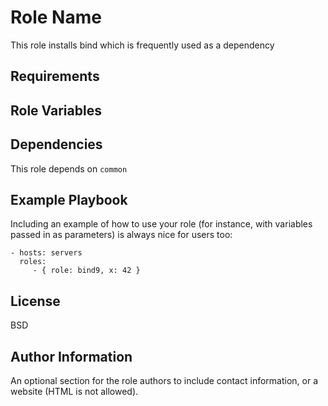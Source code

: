 Role Name
=========

This role installs bind which is frequently used as a dependency

Requirements
------------


Role Variables
--------------


Dependencies
------------

This role depends on `common`

Example Playbook
----------------

Including an example of how to use your role (for instance, with variables
passed in as parameters) is always nice for users too:

    - hosts: servers
      roles:
         - { role: bind9, x: 42 }

License
-------

BSD

Author Information
------------------

An optional section for the role authors to include contact information, or a
website (HTML is not allowed).
